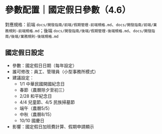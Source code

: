 # 參數配置｜國定假日參數（4.6）

對應規格：前端 `docs/開發指南/前端/假期管理-前端規格.md`、`docs/開發指南/前端/業務規則-前端規格.md`；後端 `docs/開發指南/後端/假期管理-後端規格.md`、`docs/開發指南/後端/業務規則-後端規格.md`

## 國定假日設定
- 參數：國定假日日期（每年設定）
- 誰可修改：員工、管理員（小型事務所模式）
- 建議設定：
  - 1/1 中華民國開國紀念日
  - 春節（農曆除夕至初三）
  - 2/28 和平紀念日
  - 4/4 兒童節、4/5 民族掃墓節
  - 端午（農曆5/5）
  - 中秋（農曆8/15）
  - 10/10 國慶日
- 影響：國定假日加班費計算、假期申請顯示

